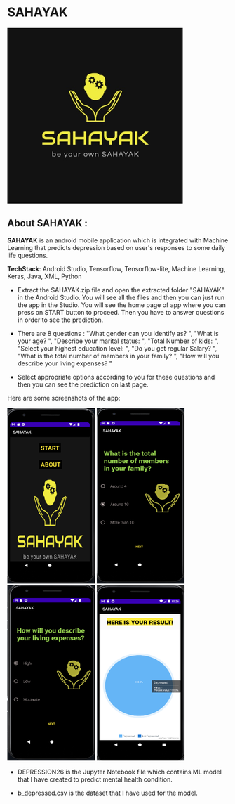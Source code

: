 # SAHAYAK
<img src="https://github.com/vanshu25/Sahayak/blob/master/images/gallery.jpg" width="400" height="400" />



## __About SAHAYAK__ :

__SAHAYAK__ is an android mobile application which is integrated with Machine Learning that predicts depression based on user's responses to some daily life questions. 

__TechStack__: Android Studio, Tensorflow, Tensorflow-lite, Machine Learning, Keras, Java, XML, Python

* Extract the SAHAYAK.zip file and open the extracted folder "SAHAYAK" in the Android Studio. You will see all the files and then you can just run the app in the Studio. You will see the home page of app where you can press on START button to proceed. Then you have to answer questions in order to see the prediction. 

* There are 8 questions : 
            "What gender can you Identify as? ",
            "What is your age? ",
            "Describe your marital status: ",
            "Total Number of kids: ",
            "Select your highest education level: ",
            "Do you get regular Salary? ",
            "What is the total number of members in your family? ",
            "How will you describe your living expenses? "
            
 * Select appropriate options according to you for these questions and then you can see the prediction on last page.

Here are some screenshots of the app:

<p float="left">
<img src="https://github.com/vanshu25/Sahayak/blob/master/images/Screenshot%20(435).png" width="200" height="400" />
<img src="https://github.com/vanshu25/Sahayak/blob/master/images/Screenshot%20(439).png"  width="200" height="400" />
<img src="https://github.com/vanshu25/Sahayak/blob/master/images/Screenshot%20(440).png"  width="200" height="400" />
<img src="https://github.com/vanshu25/Sahayak/blob/master/images/Screenshot%20(442).png"  width="200" height="400" />

</p>




* DEPRESSION26 is the Jupyter Notebook file which contains ML model that I have created to predict mental health condition.

* b_depressed.csv is the dataset that I have used for the model. 
